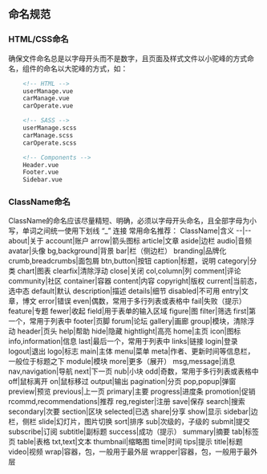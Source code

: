 ## 命名规范
### HTML/CSS命名
确保文件命名总是以字母开头而不是数字，且页面及样式文件以小驼峰的方式命名，组件的命名以大驼峰的方式，如：
```html
    <!-- HTML -->
    userManage.vue
    carManage.vue
    carOperate.vue

    <!-- SASS -->
    userManage.scss
    carManage.scss
    carOperate.scss

    <!-- Components -->
    Header.vue
    Footer.vue
    Sidebar.vue
```

### ClassName命名
ClassName的命名应该尽量精短、明确，必须以字母开头命名，且全部字母为小写，单词之间统一使用下划线 “_” 连接
常用命名推荐：
ClassName|含义
--|--
about|关于
account|账户
arrow|箭头图标
article|文章
aside|边栏
audio|音频
avatar|头像
bg,background|背景
bar|栏（侧边栏）
branding|品牌化
crumb,breadcrumbs|面包屑
btn,button|按钮
caption|标题，说明
category|分类
chart|图表
clearfix|清除浮动
close|关闭
col,column|列
comment|评论
community|社区
container|容器
content|内容
copyright|版权
current|当前态，选中态
default|默认
description|描述
details|细节
disabled|不可用
entry|文章，博文
error|错误
even|偶数，常用于多行列表或表格中
fail|失败（提示）
feature|专题
fewer|收起
field|用于表单的输入区域
figure|图
filter|筛选
first|第一个，常用于列表中
footer|页脚
forum|论坛
gallery|画廊
group|模块，清除浮动
header|页头
help|帮助
hide|隐藏
hightlight|高亮
home|主页
icon|图标
info,information|信息
last|最后一个，常用于列表中
links|链接
login|登录
logout|退出
logo|标志
main|主体
menu|菜单
meta|作者、更新时间等信息栏，一般位于标题之下
module|模块
more|更多（展开）
msg,message|消息
nav,navigation|导航
next|下一页
nub|小块
odd|奇数，常用于多行列表或表格中
off|鼠标离开
on|鼠标移过
output|输出
pagination|分页
pop,popup|弹窗
preview|预览
previous|上一页
primary|主要
progress|进度条
promotion|促销
rcommd,recommendations|推荐
reg,register|注册
save|保存
search|搜索
secondary|次要
section|区块
selected|已选
share|分享
show|显示
sidebar|边栏，侧栏
slide|幻灯片，图片切换
sort|排序
sub|次级的，子级的
submit|提交
subscribe|订阅
subtitle|副标题
success|成功（提示）
summary|摘要
tab|标签页
table|表格
txt,text|文本
thumbnail|缩略图
time|时间
tips|提示
title|标题
video|视频
wrap|容器，包，一般用于最外层
wrapper|容器，包，一般用于最外层



